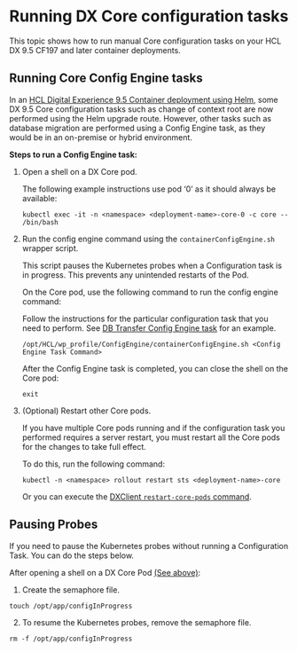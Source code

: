 # Running DX Core configuration tasks

This topic shows how to run manual Core configuration tasks on your HCL DX 9.5 CF197 and later container deployments.

## Running Core Config Engine tasks

In an [HCL Digital Experience 9.5 Container deployment using Helm](../../install/container/helm_deployment/overview.md),
some DX 9.5 Core configuration tasks such as change of context root are now performed using the Helm upgrade route.
However, other tasks such as database migration are performed using a Config Engine task, as they would be in an on-premise or hybrid environment.

**Steps to run a Config Engine task:**

1.  Open a shell on a DX Core pod.

    The following example instructions use pod ‘0’ as it should always be available:

    ```
    kubectl exec -it -n <namespace> <deployment-name>-core-0 -c core -- /bin/bash
    ```

2.  Run the config engine command using the `containerConfigEngine.sh` wrapper script.

    This script pauses the Kubernetes probes when a Configuration task is in progress. This prevents any unintended restarts of the Pod.

    On the Core pod, use the following command to run the config engine command:

    Follow the instructions for the particular configuration task that you need to perform. See [DB Transfer Config Engine task](https://help.hcltechsw.com/digital-experience/9.5/config/cw_db_transfer-db2.html)<!-- (../config/cw_db_transfer-db2.md) --> for an example.
    ```
    /opt/HCL/wp_profile/ConfigEngine/containerConfigEngine.sh <Config Engine Task Command>
    ```

    After the Config Engine task is completed, you can close the shell on the Core pod:
    ```
    exit
    ```


3.  (Optional) Restart other Core pods.

    If you have multiple Core pods running and if the configuration task you performed requires a server restart, you must restart all the Core pods for the changes to take full effect. 

    To do this, run the following command: 
    ```
    kubectl -n <namespace> rollout restart sts <deployment-name>-core
    ```

    Or you can execute the [DXClient `restart-core-pods` command](../../../extend_dx/development_tools/dxclient/dxclient_artifact_types/dxcoreserver.md#restart-dx-core-pods).

## Pausing Probes
If you need to pause the Kubernetes probes without running a Configuration Task. You can do the steps below.

After opening a shell on a DX Core Pod [(See above)]('#running-core-config-engine-tasks'):
1. Create the semaphore file.

```
touch /opt/app/configInProgress
```


2. To resume the Kubernetes probes, remove the semaphore file. 

```
rm -f /opt/app/configInProgress
```
